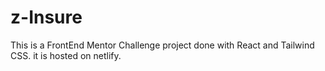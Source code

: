 # z-Insure
This is a FrontEnd Mentor Challenge  project done with React and Tailwind CSS.
it is hosted on netlify.
